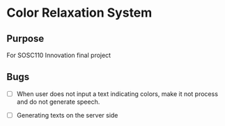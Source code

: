 # Color Relaxation System 

## Purpose


For SOSC110 Innovation final project


## Bugs

- [ ] When user does not input a text indicating colors, make it not process and do not generate speech.
- [ ] Generating texts on the server side

